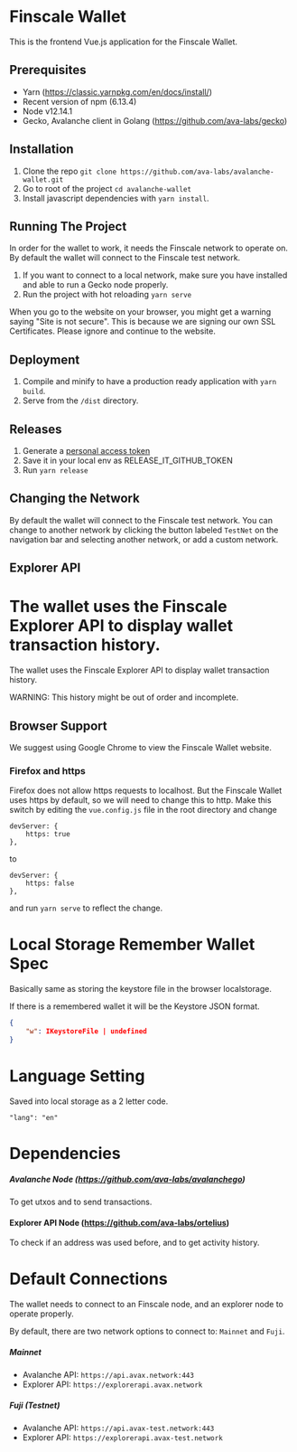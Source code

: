 # Finscale Wallet

This is the frontend Vue.js application for the Finscale Wallet.

## Prerequisites

-   Yarn (https://classic.yarnpkg.com/en/docs/install/)
-   Recent version of npm (6.13.4)
-   Node v12.14.1
-   Gecko, Avalanche client in Golang (https://github.com/ava-labs/gecko)

## Installation

1. Clone the repo `git clone https://github.com/ava-labs/avalanche-wallet.git`
2. Go to root of the project `cd avalanche-wallet`
3. Install javascript dependencies with `yarn install`.

## Running The Project

In order for the wallet to work, it needs the Finscale network to operate on. By default the wallet will connect to the Finscale test network.

1. If you want to connect to a local network, make sure you have installed and able to run a Gecko node properly.
2. Run the project with hot reloading `yarn serve`

When you go to the website on your browser, you might get a warning saying
"Site is not secure". This is because we are signing our own SSL Certificates. Please ignore and continue to the website.

## Deployment

1.  Compile and minify to have a production ready application with `yarn build`.
2.  Serve from the `/dist` directory.

## Releases

1.  Generate a [personal access token](https://github.com/settings/tokens/new?scopes=repo&description=release-it)
2.  Save it in your local env as RELEASE_IT_GITHUB_TOKEN
3.  Run `yarn release`

## Changing the Network

By default the wallet will connect to the Finscale test network. You can change to another network by clicking the button labeled `TestNet` on the navigation bar and selecting another network, or add a custom network.

## Explorer API

# The wallet uses the Finscale Explorer API to display wallet transaction history.

The wallet uses the Finscale Explorer API to display wallet transaction history.

WARNING: This history might be out of order and incomplete.

## Browser Support

We suggest using Google Chrome to view the Finscale Wallet website.

### Firefox and https

Firefox does not allow https requests to localhost. But the Finscale Wallet uses https by default, so we will need to change this to http. Make this switch by editing the `vue.config.js` file in the root directory and change

```
devServer: {
    https: true
},
```

to

```
devServer: {
    https: false
},
```

and run `yarn serve` to reflect the change.

# Local Storage Remember Wallet Spec

Basically same as storing the keystore file in the browser localstorage.

If there is a remembered wallet it will be the Keystore JSON format.

```json
{
    "w": IKeystoreFile | undefined
}
```

# Language Setting

Saved into local storage as a 2 letter code.

```
"lang": "en"
```

# Dependencies

##### Avalanche Node (https://github.com/ava-labs/avalanchego)

To get utxos and to send transactions.

#### Explorer API Node (https://github.com/ava-labs/ortelius)

To check if an address was used before, and to get activity history.

# Default Connections

The wallet needs to connect to an Finscale node, and an explorer node to operate properly.

By default, there are two network options to connect to: `Mainnet` and `Fuji`.

##### Mainnet

-   Avalanche API: `https://api.avax.network:443`
-   Explorer API: `https://explorerapi.avax.network`

##### Fuji (Testnet)

-   Avalanche API: `https://api.avax-test.network:443`
-   Explorer API: `https://explorerapi.avax-test.network`
